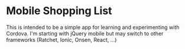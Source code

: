 # Mobile Shopping List
This is intended to be a simple app for learning and experimenting with Cordova.  I'm starting with jQuery mobile but may switch to other frameworks (Ratchet, Ionic, Onsen, React, ...)
